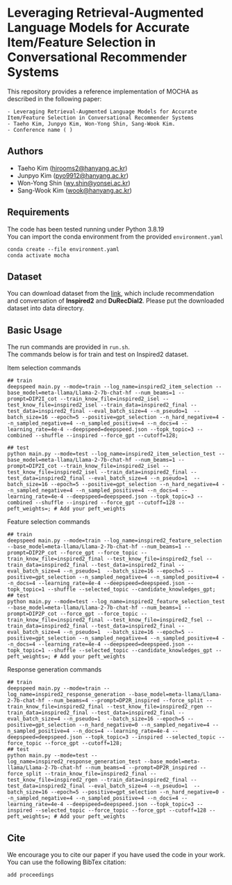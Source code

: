 # Leveraging Retrieval-Augmented Language Models for Accurate Item/Feature Selection in Conversational Recommender Systems

This repository provides a reference implementation of MOCHA as described in the following paper:
```
- Leveraging Retrieval-Augmented Language Models for Accurate Item/Feature Selection in Conversational Recommender Systems 
- Taeho Kim, Junpyo Kim, Won-Yong Shin, Sang-Wook Kim.
- Conference name ( )
```

## Authors
- Taeho Kim (hirooms2@hanyang.ac.kr)
- Junpyo Kim (pyo9912@hanyang.ac.kr)
- Won-Yong Shin (wy.shin@yonsei.ac.kr)
- Sang-Wook Kim (wook@hanyang.ac.kr)
  
## Requirements
The code has been tested running under Python 3.8.19  
You can import the conda environment from the provided `environment.yaml`
```
conda create --file environment.yaml
conda activate mocha
```

## Dataset
You can download dataset from the [link](https://drive.google.com/drive/folders/1HjDFGiEK4sUlyaPwj2l8C0TAYcsvW6PT?usp=sharing), which include recommendation and conversation of **Inspired2** and **DuRecDial2**. Please put the downloaded dataset into data directory.


## Basic Usage
The run commands are provided in `run.sh`.  
The commands below is for train and test on Inspired2 dataset.

Item selection commands
```
## train
deepspeed main.py --mode=train --log_name=inspired2_item_selection --base_model=meta-llama/Llama-2-7b-chat-hf --num_beams=1 --prompt=DIP2I_cot --train_know_file=inspired2_isel --test_know_file=inspired2_isel --train_data=inspired2_final --test_data=inspired2_final --eval_batch_size=4 --n_pseudo=1  --batch_size=16 --epoch=5 --positive=gpt_selection --n_hard_negative=4 --n_sampled_negative=4 --n_sampled_positive=4 --n_docs=4 --learning_rate=4e-4 --deepspeed=deepspeed.json --topk_topic=3 --combined --shuffle --inspired --force_gpt --cutoff=128;

## test
python main.py --mode=test --log_name=inspired2_item_selection_test --base_model=meta-llama/Llama-2-7b-chat-hf --num_beams=1 --prompt=DIP2I_cot --train_know_file=inspired2_isel --test_know_file=inspired2_isel --train_data=inspired2_final --test_data=inspired2_final --eval_batch_size=4 --n_pseudo=1  --batch_size=16 --epoch=5 --positive=gpt_selection --n_hard_negative=4 --n_sampled_negative=4 --n_sampled_positive=4 --n_docs=4 --learning_rate=4e-4 --deepspeed=deepspeed.json --topk_topic=3 --combined --shuffle --inspired --force_gpt --cutoff=128 --peft_weights=; # Add your peft_weights
```
Feature selection commands
```
## train
deepspeed main.py --mode=train --log_name=inspired2_feature_selection --base_model=meta-llama/Llama-2-7b-chat-hf --num_beams=1 --prompt=DIP2P_cot --force_gpt --force_topic --train_know_file=inspired2_final --test_know_file=inspired2_fsel --train_data=inspired2_final --test_data=inspired2_final --eval_batch_size=4 --n_pseudo=1  --batch_size=16 --epoch=5 --positive=gpt_selection --n_sampled_negative=4 --n_sampled_positive=4 --n_docs=4 --learning_rate=4e-4 --deepspeed=deepspeed.json --topk_topic=1 --shuffle --selected_topic --candidate_knowledges_gpt;
## test
python main.py --mode=test --log_name=inspired2_feature_selection_test --base_model=meta-llama/Llama-2-7b-chat-hf --num_beams=1 --prompt=DIP2P_cot --force_gpt --force_topic --train_know_file=inspired2_final --test_know_file=inspired2_fsel --train_data=inspired2_final --test_data=inspired2_final --eval_batch_size=4 --n_pseudo=1  --batch_size=16 --epoch=5 --positive=gpt_selection --n_sampled_negative=4 --n_sampled_positive=4 --n_docs=4 --learning_rate=4e-4 --deepspeed=deepspeed.json --topk_topic=1 --shuffle --selected_topic --candidate_knowledges_gpt --peft_weights=; # Add your peft_weights
```
Response generation commands
```
## train
deepspeed main.py --mode=train --log_name=inspired2_response_generation --base_model=meta-llama/Llama-2-7b-chat-hf --num_beams=4 --prompt=DP2R_inspired --force_split --train_know_file=inspired2_final --test_know_file=inspired2_rgen --train_data=inspired2_final --test_data=inspired2_final --eval_batch_size=4 --n_pseudo=1  --batch_size=16 --epoch=5 --positive=gpt_selection --n_hard_negative=0 --n_sampled_negative=4 --n_sampled_positive=4 --n_docs=4 --learning_rate=4e-4 --deepspeed=deepspeed.json --topk_topic=3 --inspired --selected_topic --force_topic --force_gpt --cutoff=128;
## test
python main.py --mode=test --log_name=inspired2_response_generation_test --base_model=meta-llama/Llama-2-7b-chat-hf --num_beams=4 --prompt=DP2R_inspired --force_split --train_know_file=inspired2_final --test_know_file=inspired2_rgen --train_data=inspired2_final --test_data=inspired2_final --eval_batch_size=4 --n_pseudo=1  --batch_size=16 --epoch=5 --positive=gpt_selection --n_hard_negative=0 --n_sampled_negative=4 --n_sampled_positive=4 --n_docs=4 --learning_rate=4e-4 --deepspeed=deepspeed.json --topk_topic=3 --inspired --selected_topic --force_topic --force_gpt --cutoff=128 --peft_weights=; # Add your peft_weights
```

## Cite
We encourage you to cite our paper if you have used the code in your work. You can use the following BibTex citation:
```
add proceedings
```